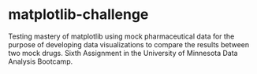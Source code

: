 # matplotlib-challenge
Testing mastery of matplotlib using mock pharmaceutical data for the purpose of developing data visualizations to compare the results between two mock drugs.  Sixth Assignment in the University of Minnesota Data Analysis Bootcamp.
